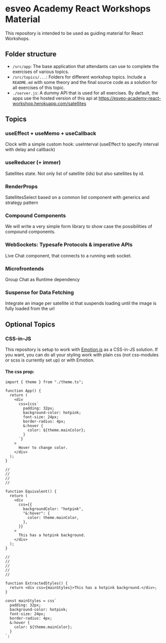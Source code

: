 # esveo Academy React Workshops Material

This repository is intended to be used as guiding material for React Workshops.

## Folder structure

- `/src/app`: The base application that attendants can use to complete the exercises of various topics.
- `/src/topics/...`: Folders for different workshop topics. Include a `README.md` with some theory and the final source code as a solution for all exercises of this topic.
- `./server.js`: A dummy API that is used for all exercises. By default, the apps use the hosted version of this api at https://esveo-academy-react-workshop.herokuapp.com/satellites

## Topics

### useEffect + useMemo + useCallback

Clock with a simple custom hook: useInterval (useEffect to specify interval with delay and callback)

### useReducer (+ immer)

Satellites state. Not only list of satellite (ids) but also satellites by id.

### RenderProps

SatellitesSelect based on a common list component with generics and strategy pattern

### Compound Components

We will write a very simple form library to show case the possibilities of compound components.

### WebSockets: Typesafe Protocols & imperative APIs

Live Chat component, that connects to a running web socket.

### Microfrontends

Group Chat as Runtime dependency

### Suspense for Data Fetching

Integrate an image per satellite id that suspends loading until the image is fully loaded from the url

## Optional Topics

### CSS-in-JS

This repository is setup to work with [Emotion.js](https://emotion.sh/docs/introduction) as a CSS-in-JS solution.
If you want, you can do all your styling work with plain css (not css-modules or scss is currently set up) or with Emotion.

#### The css prop:

```tsx
import { theme } from "./theme.ts";

function App() {
  return (
    <div
      css={css`
        padding: 32px;
        background-color: hotpink;
        font-size: 24px;
        border-radius: 4px;
        &:hover {
          color: ${theme.mainColor};
        }
      `}
    >
      Hover to change color.
    </div>
  );
}

//
//
//
//

function Equivalent() {
  return (
    <div
      css={{
        backgroundColor: "hotpink",
        "&:hover": {
          color: theme.mainColor,
        },
      }}
    >
      This has a hotpink background.
    </div>
  );
}

//
//
//
//
//

function ExtractedStyles() {
  return <div css={mainStyles}>This has a hotpink background.</div>;
}

const mainStyles = css`
  padding: 32px;
  background-color: hotpink;
  font-size: 24px;
  border-radius: 4px;
  &:hover {
    color: ${theme.mainColor};
  }
`;
```
